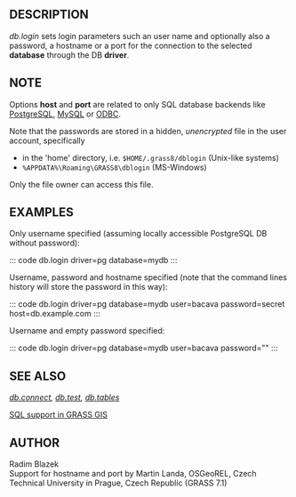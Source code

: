 ## DESCRIPTION

*db.login* sets login parameters such an user name and optionally also a
password, a hostname or a port for the connection to the selected
**database** through the DB **driver**.

## NOTE

Options **host** and **port** are related to only SQL database backends
like [PostgreSQL](grass-pg.html), [MySQL](grass-mysql.html) or
[ODBC](grass-odbc.html).

Note that the passwords are stored in a hidden, *unencrypted* file in
the user account, specifically

-   in the \'home\' directory, i.e. `$HOME/.grass8/dblogin` (Unix-like
    systems)
-   `%APPDATA%\Roaming\GRASS8\dblogin` (MS-Windows)

Only the file owner can access this file.

## EXAMPLES

Only username specified (assuming locally accessible PostgreSQL DB
without password):

::: code
    db.login driver=pg database=mydb
:::

Username, password and hostname specified (note that the command lines
history will store the password in this way):

::: code
    db.login driver=pg database=mydb user=bacava password=secret host=db.example.com
:::

Username and empty password specified:

::: code
    db.login driver=pg database=mydb user=bacava password=""
:::

## SEE ALSO

*[db.connect](db.connect.html), [db.test](db.test.html),
[db.tables](db.tables.html)*

[SQL support in GRASS GIS](sql.html)

## AUTHOR

Radim Blazek\
Support for hostname and port by Martin Landa, OSGeoREL, Czech Technical
University in Prague, Czech Republic (GRASS 7.1)
